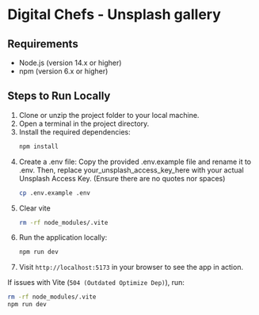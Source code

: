 # Digital Chefs - Unsplash gallery

## Requirements
- Node.js (version 14.x or higher)
- npm (version 6.x or higher)

## Steps to Run Locally

1. Clone or unzip the project folder to your local machine.
2. Open a terminal in the project directory.
3. Install the required dependencies:
   ```bash
   npm install
   ```
4. Create a .env file: Copy the provided .env.example file and rename it to .env. 
   Then, replace your_unsplash_access_key_here with your actual Unsplash Access Key.
   (Ensure there are no quotes nor spaces)
   ```bash
   cp .env.example .env
   ```
5. Clear vite
   ```bash
   rm -rf node_modules/.vite
   ```
6. Run the application locally:
   ```bash
   npm run dev
   ```
7. Visit `http://localhost:5173` in your browser to see the app in action.

If issues with Vite (`504 (Outdated Optimize Dep)`), run:
   ```bash
   rm -rf node_modules/.vite
npm run dev